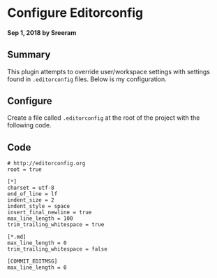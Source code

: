 # Configure Editorconfig

#### Sep 1, 2018 by Sreeram

## Summary

This plugin attempts to override user/workspace settings with settings found in `.editorconfig` files. Below is my configuration.

## Configure

Create a file called `.editorconfig` at the root of the project with the following code.


## Code
    # http://editorconfig.org
    root = true

    [*]
    charset = utf-8
    end_of_line = lf
    indent_size = 2
    indent_style = space
    insert_final_newline = true
    max_line_length = 100
    trim_trailing_whitespace = true

    [*.md]
    max_line_length = 0
    trim_trailing_whitespace = false

    [COMMIT_EDITMSG]
    max_line_length = 0
